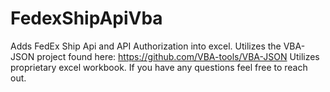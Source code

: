 # FedexShipApiVba
Adds FedEx Ship Api and API Authorization into excel. Utilizes the VBA-JSON project found here: https://github.com/VBA-tools/VBA-JSON
Utilizes proprietary excel workbook. If you have any questions feel free to reach out.
